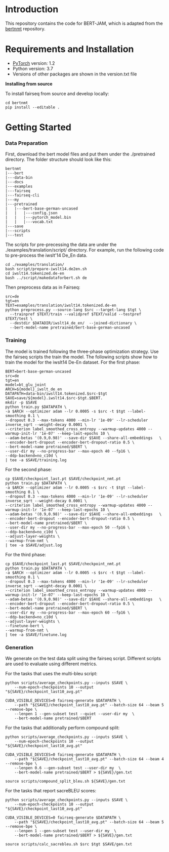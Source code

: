 # Introduction
This repository contains the code for BERT-JAM, which is adapted from the [bertnmt](https://github.com/bert-nmt/bert-nmt) repository.

# Requirements and Installation

* [PyTorch](http://pytorch.org/) version: 1.2
* Python version: 3.7
* Versions of other packages are shown in the version.txt file

**Installing from source**

To install fairseq from source and develop locally:
```
cd bertnmt
pip install --editable .
```

# Getting Started
### Data Preparation
First, download the bert model files and put them under the ./pretrained directory. The folder structure should look like this:
```
bertnmt
|---bert
|---data-bin
|---docs
|---examples
|---fairseq
|---fairseq-cli
|---my
|---pretrained
|   |---bert-base-german-uncased
|   |   |---config.json
|   |   |---pytorch_model.bin
|   |   |---vocab.txt
|---save
|---scripts
|---test
```
The scripts for pre-precessing the data are under the ./examples/translation/script/ directory. For example, run the following code to pre-process the iwslt'14 De_En data.
```
cd ./examples/translation/
bash script/prepare-iwslt14.de2en.sh
cd iwslt14.tokenized.de-en
bash ../script/makedataforbert.sh de
```
Then preprocess data as in Fairseq:
```
src=de
tgt=en
TEXT=examples/translation/iwslt14.tokenized.de-en
python preprocess.py --source-lang $src --target-lang $tgt \
  --trainpref $TEXT/train --validpref $TEXT/valid --testpref $TEXT/test \
  --destdir $DATADIR/iwslt14_de_en/  --joined-dictionary \
  --bert-model-name pretrained/bert-base-german-uncased
```
### Training
The model is trained following the three-phase optimization strategy. 
Use the fairseq scripts the train the model. The following scripts show how to train the model for the iwslt14 De-En dataset. For the first phase: 
```
BERT=bert-base-german-uncased
src=de
tgt=en
model=bt_glu_joint
ARCH=${model}_iwslt_de_en
DATAPATH=data-bin/iwslt14.tokenized.$src-$tgt
SAVE=save/${model}.iwslt14.$src-$tgt.$BERT.
mkdir -p $SAVE
python train.py $DATAPATH \
-a $ARCH --optimizer adam --lr 0.0005 -s $src -t $tgt --label-smoothing 0.1 \
--dropout 0.3 --max-tokens 4000 --min-lr '1e-09' --lr-scheduler inverse_sqrt --weight-decay 0.0001 \
--criterion label_smoothed_cross_entropy --warmup-updates 4000 --warmup-init-lr '1e-07' --keep-last-epochs 10 \
--adam-betas '(0.9,0.98)' --save-dir $SAVE --share-all-embeddings   \
--encoder-bert-dropout --encoder-bert-dropout-ratio 0.5 \
--bert-model-name pretrained/$BERT \
--user-dir my --no-progress-bar --max-epoch 40 --fp16 \
--ddp-backend=no_c10d \
| tee -a $SAVE/training.log
```
For the second phase:
```
cp $SAVE/checkpoint_last.pt $SAVE/checkpoint_nmt.pt
python train.py $DATAPATH \
-a $ARCH --optimizer adam --lr 0.0005 -s $src -t $tgt --label-smoothing 0.1 \
--dropout 0.3 --max-tokens 4000 --min-lr '1e-09' --lr-scheduler inverse_sqrt --weight-decay 0.0001 \
--criterion label_smoothed_cross_entropy --warmup-updates 4000 --warmup-init-lr '1e-07' --keep-last-epochs 10 \
--adam-betas '(0.9,0.98)' --save-dir $SAVE --share-all-embeddings   \
--encoder-bert-dropout --encoder-bert-dropout-ratio 0.5 \
--bert-model-name pretrained/$BERT \
--user-dir my --no-progress-bar --max-epoch 50 --fp16 \
--ddp-backend=no_c10d \
--adjust-layer-weights \
--warmup-from-nmt \
| tee -a $SAVE/adjust.log
```
For the third phase:
```
cp $SAVE/checkpoint_last.pt $SAVE/checkpoint_nmt.pt
python train.py $DATAPATH \
-a $ARCH --optimizer adam --lr 0.0005 -s $src -t $tgt --label-smoothing 0.1 \
--dropout 0.3 --max-tokens 4000 --min-lr '1e-09' --lr-scheduler inverse_sqrt --weight-decay 0.0001 \
--criterion label_smoothed_cross_entropy --warmup-updates 4000 --warmup-init-lr '1e-07' --keep-last-epochs 10 \
--adam-betas '(0.9,0.98)' --save-dir $SAVE --share-all-embeddings   \
--encoder-bert-dropout --encoder-bert-dropout-ratio 0.5 \
--bert-model-name pretrained/$BERT \
--user-dir my --no-progress-bar --max-epoch 60 --fp16 \
--ddp-backend=no_c10d \
--adjust-layer-weights \
--finetune-bert \
--warmup-from-nmt \
| tee -a $SAVE/finetune.log
```

### Generation
We generate on the test data split using the fairseq script. Different scripts are used to evaluate using different metrics. 

For the tasks that uses the multi-bleu script:
```
python scripts/average_checkpoints.py --inputs $SAVE \
    --num-epoch-checkpoints 10 --output "${SAVE}/checkpoint_last10_avg.pt"

CUDA_VISIBLE_DEVICES=0 fairseq-generate $DATAPATH \
    --path "${SAVE}/checkpoint_last10_avg.pt" --batch-size 64 --beam 5 --remove-bpe \
    --lenpen 1 --gen-subset test --quiet --user-dir my  \
    --bert-model-name pretrained/$BERT
```

For the tasks that additionally perform compound split:
```
python scripts/average_checkpoints.py --inputs $SAVE \
    --num-epoch-checkpoints 10 --output "${SAVE}/checkpoint_last10_avg.pt"

CUDA_VISIBLE_DEVICES=0 fairseq-generate $DATAPATH \
    --path "${SAVE}/checkpoint_last10_avg.pt" --batch-size 64 --beam 4 --remove-bpe \
    --lenpen 0.6 --gen-subset test --user-dir my  \
    --bert-model-name pretrained/$BERT > ${SAVE}/gen.txt

source scripts/compound_split_bleu.sh ${SAVE}/gen.txt
```

For the tasks that report sacreBLEU scores:
```
python scripts/average_checkpoints.py --inputs $SAVE \
    --num-epoch-checkpoints 10 --output "${SAVE}/checkpoint_last10_avg.pt"

CUDA_VISIBLE_DEVICES=0 fairseq-generate $DATAPATH \
    --path "${SAVE}/checkpoint_last10_avg.pt" --batch-size 64 --beam 5 --remove-bpe \
    --lenpen 1 --gen-subset test --user-dir my  \
    --bert-model-name pretrained/$BERT > ${SAVE}/gen.txt

source scripts/calc_sacrebleu.sh $src $tgt $SAVE/gen.txt
```

